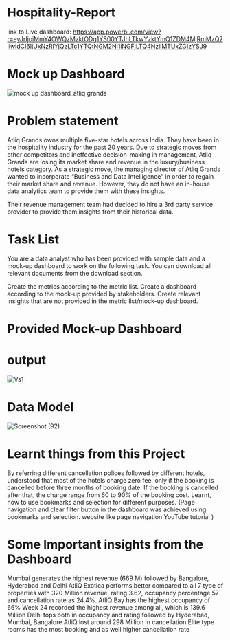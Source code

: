 # Hospitality-Report

link to Live dashboard: https://app.powerbi.com/view?r=eyJrIjoiMmY4OWQzMzktODg1YS00YTJhLTkwYzktYmQ1ZDM4MjRmMzQ2IiwidCI6IjUxNzRlYjQzLTc1YTQtNGM2Ni1iNGFjLTQ4NzllMTUxZGIzYSJ9

# Mock up Dashboard

![mock up dashboard_atliq grands](https://github.com/praveenmvishwa/Hospitality-Report/assets/97948603/8c55436d-806f-4517-ad19-1980d03b18de)


# Problem statement

Atliq Grands owns multiple five-star hotels across India. They have been in the hospitality industry for the past 20 years. Due to strategic moves from other competitors and ineffective decision-making in management, Atliq Grands are losing its market share and revenue in the luxury/business hotels category. As a strategic move, the managing director of Atliq Grands wanted to incorporate “Business and Data Intelligence” in order to regain their market share and revenue. However, they do not have an in-house data analytics team to provide them with these insights.

Their revenue management team had decided to hire a 3rd party service provider to provide them insights from their historical data.

# Task List
You are a data analyst who has been provided with sample data and a mock-up dashboard to work on the following task. You can download all relevant documents from the download section.

Create the metrics according to the metric list.
Create a dashboard according to the mock-up provided by stakeholders.
Create relevant insights that are not provided in the metric list/mock-up dashboard.

# Provided Mock-up Dashboard
# output
![Vs1](https://github.com/praveenmvishwa/Hospitality-Report/assets/97948603/af1456ab-5f9d-438f-ab12-ca810d1cd9b8)



# Data Model
![Screenshot (92)](https://github.com/praveenmvishwa/Hospitality-Report/assets/97948603/e689292e-c8dc-4438-b54d-65dabdd5fc72)

# Learnt things from this Project
By referring different cancellation polices followed by different hotels, understood that most of the hotels charge zero fee, only if the booking is cancelled before three months of booking date. If the booking is cancelled after that, the charge range from 60 to 90% of the booking cost.
Learnt, how to use bookmarks and selection for different purposes. (Page navigation and clear filter button in the dashboard was achieved using bookmarks and selection. website like page navigation YouTube tutorial )

# Some Important insights from the Dashboard

Mumbai generates the highest revenue (669 M) followed by Bangalore, Hyderabad and Delhi
AtliQ Exotica performs better compared to all 7 type of properties with 320 Million revenue, rating 3.62, occupancy percentage 57 and cancellation rate as 24.4%.
AtliQ Bay has the highest occupancy of 66%
Week 24 recorded the highest revenue among all, which is 139.6 Million
Delhi tops both in occupancy and rating followed by Hyderabad, Mumbai, Bangalore
AtliQ lost around 298 Million in cancellation
Elite type rooms has the most booking and as well higher cancellation rate



